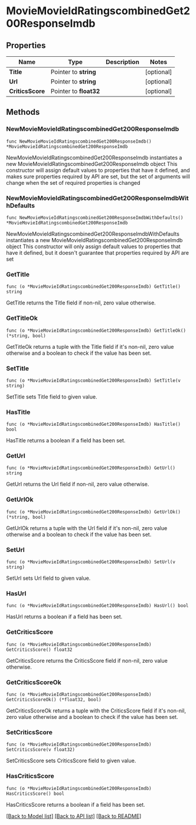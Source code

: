 # MovieMovieIdRatingscombinedGet200ResponseImdb

## Properties

Name | Type | Description | Notes
------------ | ------------- | ------------- | -------------
**Title** | Pointer to **string** |  | [optional] 
**Url** | Pointer to **string** |  | [optional] 
**CriticsScore** | Pointer to **float32** |  | [optional] 

## Methods

### NewMovieMovieIdRatingscombinedGet200ResponseImdb

`func NewMovieMovieIdRatingscombinedGet200ResponseImdb() *MovieMovieIdRatingscombinedGet200ResponseImdb`

NewMovieMovieIdRatingscombinedGet200ResponseImdb instantiates a new MovieMovieIdRatingscombinedGet200ResponseImdb object
This constructor will assign default values to properties that have it defined,
and makes sure properties required by API are set, but the set of arguments
will change when the set of required properties is changed

### NewMovieMovieIdRatingscombinedGet200ResponseImdbWithDefaults

`func NewMovieMovieIdRatingscombinedGet200ResponseImdbWithDefaults() *MovieMovieIdRatingscombinedGet200ResponseImdb`

NewMovieMovieIdRatingscombinedGet200ResponseImdbWithDefaults instantiates a new MovieMovieIdRatingscombinedGet200ResponseImdb object
This constructor will only assign default values to properties that have it defined,
but it doesn't guarantee that properties required by API are set

### GetTitle

`func (o *MovieMovieIdRatingscombinedGet200ResponseImdb) GetTitle() string`

GetTitle returns the Title field if non-nil, zero value otherwise.

### GetTitleOk

`func (o *MovieMovieIdRatingscombinedGet200ResponseImdb) GetTitleOk() (*string, bool)`

GetTitleOk returns a tuple with the Title field if it's non-nil, zero value otherwise
and a boolean to check if the value has been set.

### SetTitle

`func (o *MovieMovieIdRatingscombinedGet200ResponseImdb) SetTitle(v string)`

SetTitle sets Title field to given value.

### HasTitle

`func (o *MovieMovieIdRatingscombinedGet200ResponseImdb) HasTitle() bool`

HasTitle returns a boolean if a field has been set.

### GetUrl

`func (o *MovieMovieIdRatingscombinedGet200ResponseImdb) GetUrl() string`

GetUrl returns the Url field if non-nil, zero value otherwise.

### GetUrlOk

`func (o *MovieMovieIdRatingscombinedGet200ResponseImdb) GetUrlOk() (*string, bool)`

GetUrlOk returns a tuple with the Url field if it's non-nil, zero value otherwise
and a boolean to check if the value has been set.

### SetUrl

`func (o *MovieMovieIdRatingscombinedGet200ResponseImdb) SetUrl(v string)`

SetUrl sets Url field to given value.

### HasUrl

`func (o *MovieMovieIdRatingscombinedGet200ResponseImdb) HasUrl() bool`

HasUrl returns a boolean if a field has been set.

### GetCriticsScore

`func (o *MovieMovieIdRatingscombinedGet200ResponseImdb) GetCriticsScore() float32`

GetCriticsScore returns the CriticsScore field if non-nil, zero value otherwise.

### GetCriticsScoreOk

`func (o *MovieMovieIdRatingscombinedGet200ResponseImdb) GetCriticsScoreOk() (*float32, bool)`

GetCriticsScoreOk returns a tuple with the CriticsScore field if it's non-nil, zero value otherwise
and a boolean to check if the value has been set.

### SetCriticsScore

`func (o *MovieMovieIdRatingscombinedGet200ResponseImdb) SetCriticsScore(v float32)`

SetCriticsScore sets CriticsScore field to given value.

### HasCriticsScore

`func (o *MovieMovieIdRatingscombinedGet200ResponseImdb) HasCriticsScore() bool`

HasCriticsScore returns a boolean if a field has been set.


[[Back to Model list]](../README.md#documentation-for-models) [[Back to API list]](../README.md#documentation-for-api-endpoints) [[Back to README]](../README.md)



